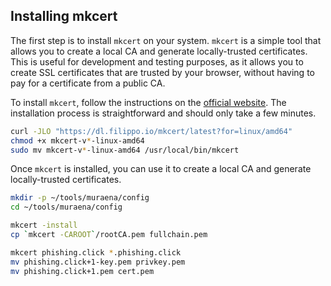 



## Installing mkcert

The first step is to install `mkcert` on your system. `mkcert` is a simple tool that allows you to create a local CA and 
generate locally-trusted certificates. This is useful for development and testing purposes, as it allows you to create 
SSL certificates that are trusted by your browser, without having to pay for a certificate from a public CA.

To install `mkcert`, follow the instructions on the [official website](https://mkcert.dev/). 
The installation process is straightforward and should only take a few minutes.


```bash
curl -JLO "https://dl.filippo.io/mkcert/latest?for=linux/amd64"
chmod +x mkcert-v*-linux-amd64
sudo mv mkcert-v*-linux-amd64 /usr/local/bin/mkcert
```

Once `mkcert` is installed, you can use it to create a local CA and generate locally-trusted certificates.

```bash
mkdir -p ~/tools/muraena/config 
cd ~/tools/muraena/config

mkcert -install
cp `mkcert -CAROOT`/rootCA.pem fullchain.pem

mkcert phishing.click *.phishing.click
mv phishing.click+1-key.pem privkey.pem
mv phishing.click+1.pem cert.pem
```